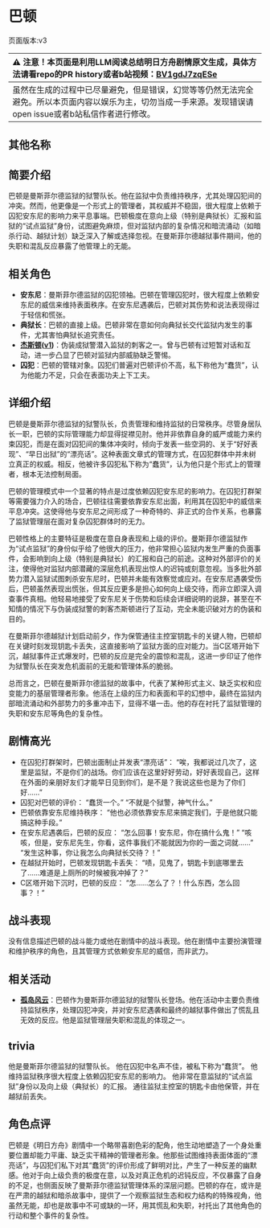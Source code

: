 # 巴顿
页面版本:v3
 

| :warning: 注意！本页面是利用LLM阅读总结明日方舟剧情原文生成，具体方法请看repo的PR history或者b站视频：[BV1gdJ7zqESe](https://www.bilibili.com/video/BV1gdJ7zqESe/)         |
|:----------------------------|
| 虽然在生成的过程中已尽量避免，但是错误，幻觉等等仍然无法完全避免。所以本页面内容以娱乐为主，切勿当成一手来源。发现错误请open issue或者b站私信作者进行修改。|



## 其他名称

## 简要介绍
巴顿是曼斯菲尔德监狱的狱警队长。他在监狱中负责维持秩序，尤其处理囚犯间的冲突。然而，他更像是一个形式上的管理者，其权威并不稳固，很大程度上依赖于囚犯安东尼的影响力来平息事端。巴顿极度在意向上级（特别是典狱长）汇报和监狱的“试点监狱”身份，试图避免麻烦，但对监狱内部的复杂情况和暗流涌动（如暗杀行动、越狱计划）缺乏深入了解或选择忽视。在曼斯菲尔德越狱事件期间，他的失职和混乱反应暴露了他管理上的无能。
## 相关角色
-   **安东尼**：曼斯菲尔德监狱的囚犯领袖。巴顿在管理囚犯时，很大程度上依赖安东尼的威信来维持表面秩序。在安东尼遇袭后，巴顿对其伤势和说法表现得过于轻信和慌张。
-   **典狱长**：巴顿的直接上级。巴顿非常在意如何向典狱长交代监狱内发生的事件，尤其害怕典狱长追究责任。
-   **[杰斯顿](extended_char_jie_si_dun.md)([v1](../chars/extended_char_jie_si_dun.md))**：伪装成狱警潜入监狱的刺客之一。曾与巴顿有过短暂对话和互动，进一步凸显了巴顿对监狱内部威胁缺乏警惕。
-   **囚犯**：巴顿的管辖对象。囚犯们普遍对巴顿评价不高，私下称他为“蠢货”，认为他能力不足，只会在表面功夫上下工夫。
## 详细介绍
巴顿是曼斯菲尔德监狱的狱警队长，负责管理和维持监狱的日常秩序。尽管身居队长一职，巴顿的实际管理能力却显得捉襟见肘。他并非依靠自身的威严或能力来约束囚犯，而是在面对囚犯间的集体冲突时，倾向于发表一些空洞的、关于“好好表现”、“早日出狱”的“漂亮话”。这种表面文章式的管理方式，在囚犯群体中并未树立真正的权威。相反，他被许多囚犯私下称为“蠢货”，认为他只是个形式上的管理者，根本无法控制局面。

巴顿的管理模式中一个显著的特点是过度依赖囚犯安东尼的影响力。在囚犯打群架等需要强力介入的场合，巴顿往往需要依靠安东尼出面，利用其在囚犯中的威信来平息冲突。这使得他与安东尼之间形成了一种奇特的、非正式的合作关系，也暴露了监狱管理层在面对复杂囚犯群体时的无力。

巴顿性格上的主要特征是极度在意自身表现和上级的评价。曼斯菲尔德监狱作为“试点监狱”的身份似乎给了他很大的压力，他非常担心监狱内发生严重的负面事件，会影响到向上级（特别是典狱长）的汇报和自己的前途。这种对外部评价的关注，使得他对监狱内部潜藏的深层危机表现出惊人的迟钝或刻意忽视。当多批外部势力潜入监狱试图刺杀安东尼时，巴顿并未能有效察觉或应对。在安东尼遇袭受伤后，巴顿虽然表现出慌张，但其反应更多是担心如何向上级交待，而非立即深入调查事件真相。他轻易地接受了安东尼关于伤势和后续会详细说明的说辞，甚至在不知情的情况下与伪装成狱警的刺客杰斯顿进行了互动，完全未能识破对方的伪装和目的。

在曼斯菲尔德越狱计划启动前夕，作为保管通往主控室钥匙卡的关键人物，巴顿却在关键时刻发现钥匙卡丢失，这直接影响了监狱方面的应对能力。当C区塔开始下沉，越狱事件正式爆发时，巴顿的反应是完全的震惊和混乱，这进一步印证了他作为狱警队长在突发危机面前的无能和管理体系的脆弱。

总而言之，巴顿在曼斯菲尔德监狱的故事中，代表了某种形式主义、缺乏实权和应变能力的基层管理者形象。他活在上级的压力和表面和平的幻想中，最终在监狱内部暗流涌动和外部势力的多重冲击下，显得不堪一击。他的存在衬托了监狱管理的失职和安东尼等角色的复杂性。
## 剧情高光
*   在囚犯打群架时，巴顿出面制止并发表“漂亮话”：
    “唉，我都说过几次了，这里是监狱，不是你们的战场。你们应该在这里好好劳动，好好表现自己，这样在外面的亲朋好友们才能早日见到你们，是不是？我说这些也是为了你们好......”
*   囚犯对巴顿的评价：
    “蠢货一个。”
    “不就是个狱警，神气什么。”
*   巴顿依靠安东尼维持秩序：
    “他也必须依靠安东尼来搞定我们，于是他就只能搞这种手段。”
*   在安东尼遇袭后，巴顿的反应：
    “怎么回事！安东尼，你在搞什么鬼！”
    “咳咳，但是，安东尼先生，你看，这件事我们不能就因为你的一面之词就......”
    “发生这种事，你让我怎么向典狱长交待？！”
*   在越狱开始时，巴顿发现钥匙卡丢失：
    “啧，见鬼了，钥匙卡到底哪里去了......难道是上厕所的时候被我冲掉了？”
*   C区塔开始下沉时，巴顿的反应：
    “怎......怎么了？！什么东西，怎么回事？！”
## 战斗表现
没有信息描述巴顿的战斗能力或他在剧情中的战斗表现。他在剧情中主要扮演管理和维护秩序的角色，且其管理方式依赖安东尼的威信，而非武力。
## 相关活动
-   **[孤岛风云](../stories/act15d0.md)**：巴顿作为曼斯菲尔德监狱的狱警队长登场。他在活动中主要负责维持监狱秩序，处理囚犯冲突，并对安东尼遇袭和最终的越狱事件做出了慌乱且无效的反应。他是监狱管理层失职和混乱的体现之一。
## trivia
他是曼斯菲尔德监狱的狱警队长。
他在囚犯中名声不佳，被私下称为“蠢货”。
他维持监狱秩序很大程度上依赖囚犯安东尼的影响力。
他非常在意监狱的“试点监狱”身份以及向上级（典狱长）的汇报。
通往监狱主控室的钥匙卡由他保管，并在越狱前丢失。
## 角色点评
巴顿是《明日方舟》剧情中一个略带喜剧色彩的配角，他生动地塑造了一个身处重要位置却能力平庸、缺乏实干精神的管理者形象。他那些试图维持表面体面的“漂亮话”，与囚犯们私下对其“蠢货”的评价形成了鲜明对比，产生了一种反差的幽默感。他对于向上级负责的极度在意，以及对真正危机的迟钝反应，不仅暴露了自身的不足，也侧面反映了曼斯菲尔德监狱管理体系的深层问题。巴顿的存在，或许是在严肃的越狱和暗杀故事中，提供了一个观察监狱生态和权力结构的特殊视角，他虽然无能，却也是故事中不可或缺的一环，用其慌乱和失职，衬托出了其他角色的行动和整个事件的复杂性。